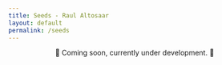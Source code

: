 ```yaml
---
title: Seeds - Raul Altosaar
layout: default
permalink: /seeds
---
```


<p style="text-align: center">🐞 Coming soon, currently under development. 🐞</p>

<!-- <html>

<section class="projects">

  <article class="grid-section">

  <figure class="grid-object-other">
       <img src="assets/img/pages/otherwork/arena3-min.png">
          <p>I collect knowledge about the history and future of computation. I store this knowledge in a research channel named <a href="https://www.are.na/raul-altosaar/embodied-computation" target="_blank" title="Embodied Computation">Embodied Computation</a> on are.na. </p>
  </figure>

  <figure class="grid-object-other">
       <img src="assets/img/pages/otherwork/a.jpg">
          <p>In 2017 I performed a series of virtual reality rituals with various collaborators. Documentation from these rituals was exhibited in The Wrong New Digital Art Biennale in Hong Kong and Seoul, Korea. Featured on<a href="https://www.aqnb.com/2017/11/15/why-do-we-appropriate-life-hacking-into-taught-identity-with-fantasy-direct-group-show-at-seouls-yongma-charm-space/" target="_blank" title="Embodied Computation"> AQNB</a> and <a href="http://tzvetnik.online/portfolio_page/fantasy-direct-yongma-land-charm-space/" target="_blank">Tzvetznik.</a></p>
  </figure>

  <figure class="grid-object-other">
       <iframe width="100%" height="450" scrolling="no" frameborder="no" allow="autoplay" src="https://w.soundcloud.com/player/?url=https%3A//api.soundcloud.com/playlists/649914882%3Fsecret_token%3Ds-ZrJ5M&color=%23ff5500&auto_play=false&hide_related=false&show_reposts=false&show_teaser=true&visual=true"></iframe>
          <p>I have been intermittently crafting noise music and mixtapes under the alias of <a href="https://soundcloud.com/destroyer_12" target="_blank">DESTROYER_12</a> for the past four years. Critics have described these productions as "ecological <a href="https://en.wikipedia.org/wiki/Gabber" target="_blank">gabber</a>" and "music that guides the listener through the portals of liminality". This work has been released by <a href="https://bratrecords.bandcamp.com/album/brat-compilation-volume-2-vesna" target="_blank">BRAT Records</a> and has been featured in <a href="https://soundcloud.com/discmagazine/disc-024-floating-rooftop-healing-mix-destroyer_12" target="_blank">Disc Magazine</a>. </p>
  </figure>

  <figure class="grid-object-other">
    <img src="assets/img/pages/otherwork/diamonds.jpg">
    <p>In 2017 I made <a href="https://www.youtube.com/watch?v=R61n22gTkdo" target="_blank">a 360º artwork</a> about emergent lifeforms and non-linear love. The soundtrack was composed using crowdsourced audio recordings collected from fifty classmates and family members. Featured in <a href="http://simforart.blogspot.com/2017/05/raul-altosaar-worm-video-1-injected-i.html" target="_blank">Sim Magazine</a> and <a href="https://soundcloud.com/exilevevo/i-may-not-be-ready-2-shit-out-a-liquid-diamond-and-share-it-but-i-can-try-kenji-remix" target="_blank"> remixed by Kenji Yamamoto.</a></p>
  </figure>

  <figure class="grid-object-other">
  	<img src="assets/img/pages/otherwork/c.jpg">
		<p>In 2016 I had <a href="http://gaertnergasse.com/every-day-is-a-lifetime/" target="_blank">a solo exhibition</a> at <a href="http://gaertnergasse.com/" target="_blank">Gärtnergasse</a>, an artist-run space in Vienna, Austria.</p>
  </figure>

  <figure class="grid-object-other">
  	<img src="assets/img/pages/otherwork/cali_tree.jpg">
  	<p>Many years ago I regularly took photographs. This work has been exhibited at the <a href="http://i-p-f.org/" target="_blank">Independent Photography Festival</a> in Melbourne, Australia and has been published by Incandescent Zine, CZE magazine, lightrad.ius, Waterfall Zine, and Camera Diynamite.</p>
  </figure>

</article>
</section>
</html> -->